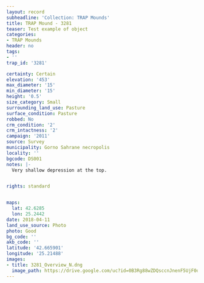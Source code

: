 ```yaml
---
layout: record
subheadline: 'Collection: TRAP Mounds'
title: TRAP Mound - 3281
teaser: Test example of object
categories:
- TRAP Mounds
header: no
tags:
- ''
trap_id: '3281'

certainty: Certain
elevation: '453'
max_diameter: '15'
min_diameter: '15'
height: '0.5'
size_category: Small
surrounding_land_use: Pasture
surface_condition: Pasture
robbed: No
crm_condition: '2'
crm_intactness: '2'
campaign: '2011'
source: Survey
municipality: Gorno Sahrane necropolis
locality: ''
bgcode: DS001
notes: |-
  Very shallow depression at the top.


rights: standard


maps:
  lat: 42.6285
  lon: 25.2442
date: 2018-04-11
land_use_source: Photo
photo: Good
bg_code: ''
akb_code: ''
latitude: '42.665901'
longitude: '25.21488'
images:
- title: 3281_Overview_N.dng
  image_path: https://drive.google.com/uc?id=0B3Rg88wZDQsccnJnenF5UjF0dmM
---
```

